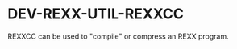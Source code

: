 DEV-REXX-UTIL-REXXCC
====================

REXXCC can be used to "compile" or compress an REXX program.
